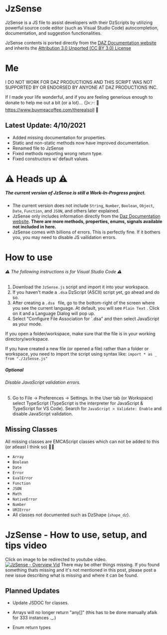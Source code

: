 # JzSense

JzSense is a JS file to assist developers with their DzScripts by utilizing powerful source code editor (such as Visual Studio Code) autocompletion, documentation, and suggestion functionalities.

JzSense contents is ported directly from the [DAZ Documentation website] and inherits the [Attribution 3.0 Unported (CC BY 3.0) License]
# Me
I DO NOT WORK FOR DAZ PRODUCTIONS AND THIS SCRIPT WAS NOT SUPPORTED BY OR ENDORSED BY ANYONE AT DAZ PRODUCTIONS INC.

If I made your life wonderful, and if you are feeling generious enough to donate to help me out a bit (or a lot)... 😏👉: 🌟 https://www.buymeacoffee.com/therealsoll 🌟
## Latest Update: 4/10/2021 ##
- Added missing documentation for properties.
- Static and non-static methods now have improved documentation.
- Renamed file to JzSense
- Fixed methods reporting wrong return type.
- Fixed constructors w/ default values.
# ⚠ Heads up ⚠ 
##### The current version of JzSense is still a Work-In-Progress project. 
- The current version does not include `String`, `Number`, `Boolean`, `Object`, `Date`, `Function`, and `JSON`, and others later explained.
- JzSense only includes information directly from the [Daz Documentation website]. **There are more methods, properties, enums, signals available not included in here.**
- JzSense comes with billions of errors. This is perfectly fine. If it bothers you, you may need to disable JS vailidation errors.

# How to use 
###### ⚠  The following instructions is for Visual Studio Code  ⚠
1.  Download the `JzSense.js` script and import it into your workspace.
2.  If you haven't made a `.dsa` DzScript (ASCII) script yet, go ahead and do so.
3.  After creating a `.dsa ` file, go to the bottom-right of the screen where you see the current language. At default, you will see `Plain Text` . Click on it and a Language Dialog will pop up.
4.  Select "Configure File Association for `.dsa" and then select JavaScript as your mode.

If you open a folder/workspace, make sure that the file is in your working directory/workspace. 

If you have created a new file (or opened a file) rather than a folder or workspace, you need to import the script using syntax like: `import * as _ from "./JzSense.js"`
##### Optional
###### Disable JavaScript validation errors.
5.  Go to File -> Preferences -> Settings. In the User tab (or Workspace) select TypeScript (TypeScript is the interpreter for JavaScript & TypeScript for VS Code). Search for `JavaScript > Validate: Enable` and disable JavaScript validation.


## Missing Classes
All missing classes are EMCAScript classes which can not be added to this (or atleast I think so) 🤷‍♂️
- `Array`
- `Boolean`
- `Date`
- `Error`
- `EvalError`
- `Function`
- `JSON`
- `Math`
- `NativeError`
- `Number`
- `URIError`
- All classes not documented such as DzShape (`shape_dz`).

# JzSense - How to use, setup, and tips video
Click on image to be redirected to youtube video.
[![JzSense - Overview Vid](https://img.youtube.com/vi/8ylc8F0a_jo/0.jpg)](https://www.youtube.com/watch?v=8ylc8F0a_jo)
There may be other things missing. If you found something thats missing and it's not mentioned in this post, please post a new issue describing what is missing and where it can be found.
## Planned Updates
- Update JSDOC for classes.
- Arrays will no longer return "any[]" (this has to be done manually afaik for 333 instances ._.)
- Enum return types


   [Daz Documentation website]: <http://docs.daz3d.com/doku.php/public/software/dazstudio/4/referenceguide/scripting/start>
   [Attribution 3.0 Unported (CC BY 3.0) License]: <https://creativecommons.org/licenses/by/3.0/>
